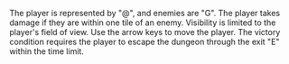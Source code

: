 The player is represented by "@", and enemies are "G". The player takes damage if they are within one tile of an enemy. 
Visibility is limited to the player's field of view. 
Use the arrow keys to move the player.
The victory condition requires the player to escape the dungeon through the exit "E" within the time limit.
